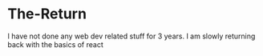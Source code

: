 # The-Return
I have not done any web dev related stuff for 3 years. I am slowly returning back with the basics of react
